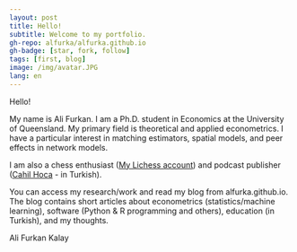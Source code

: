 ```yaml
---
layout: post
title: Hello!
subtitle: Welcome to my portfolio.
gh-repo: alfurka/alfurka.github.io
gh-badge: [star, fork, follow]
tags: [first, blog]
image: /img/avatar.JPG
lang: en
---
```


Hello! 

My name is Ali Furkan. I am a Ph.D. student in Economics at the University of Queensland. My primary field is theoretical and applied econometrics. I have a particular interest in matching estimators, spatial models, and peer effects in network models.

I am also a chess enthusiast ([My Lichess account](https://lichess.org/@/alfurka/perf/rapid)) and podcast publisher ([Cahil Hoca](https://cahilhoca.com/) - in Turkish). 

You can access my research/work and read my blog from alfurka.github.io. The blog contains short articles about econometrics (statistics/machine learning), software (Python & R programming and others), education (in Turkish), and my thoughts. 

Ali Furkan Kalay